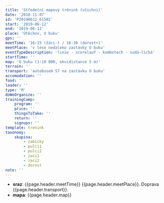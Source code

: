 ```yaml
---
title: 'Středeční mapový trénink (všichni)'
date: '2018-11-07'
id: 'P20190612_61502'
start: '2019-06-12'
end: '2019-06-12'
place: 'Útěchov, U buku'
gps: ''
meetTime: '16:15 (žáci-) / 16:30 (dorost+)'
meetPlace: 'v lese nedaleko zastávky U buku'
eventTypeDescription: 'linie - scorelauf - kombotech - sudá-lichá'
startTime: ''
map: 'U buku (1:10 000, ekvidistance 5 m)'
terrain: ''
transport: 'autobusem 57 na zastávku U buku'
accomodation: ''
food: ''
leader: ''
type: 'M'
doWeOrganize: ''
trainingCamp:
    program: ''
    price: ''
    thingsToTake: ''
    return: ''
    signups: ''
template: trenink
taxonomy:
    skupina:
        - zabicky
        - pulci1
        - pulci2
        - zaci1
        - zaci2
        - dorost
note: ''
---
```

* **sraz**: {{page.header.meetTime}} {{page.header.meetPlace}}. Doprava {{page.header.transport}}.
* **mapa**: {{page.header.map}}
